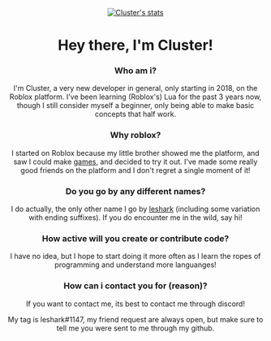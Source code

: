 <div align="center">
  
[![Cluster's stats](https://github-readme-stats.vercel.app/api?username=clustergrowling&show_icons=true&count_private=true&hide_title=true&hide_border=true)](https://github.com/anuraghazra/github-readme-stats)
<p>

# Hey there, I'm Cluster!

### Who am i?

I'm Cluster, a very new developer in general, only starting in 2018, on the Roblox platform. I've been learning
(Roblox's) Lua for the past 3 years now, though I still consider myself a beginner, only being able to make
basic concepts that half work.


### Why roblox?

I started on Roblox because my little brother showed me the platform, and saw I could make [games](https://www.roblox.com/users/675796106/profile), and decided
to try it out. I've made some really good friends on the platform and I don't regret a single moment of it!


### Do you go by any different names?

I do actually, the only other name I go by [leshark](https://www.youtube.com/channel/UCO5nYGACDY81kFln5tjTXpA) (including some variation with ending suffixes). If you do 
encounter me in the wild, say hi!


### How active will you create or contribute code?

I have no idea, but I hope to start doing it more often as I learn the ropes of programming and understand more languanges!


### How can i contact you for (reason)?

If you want to contact me, its best to contact me through discord!

My tag is leshark#1147, my friend request are always open, but make sure to tell me you were sent to me through my github.
</p>
</div>
